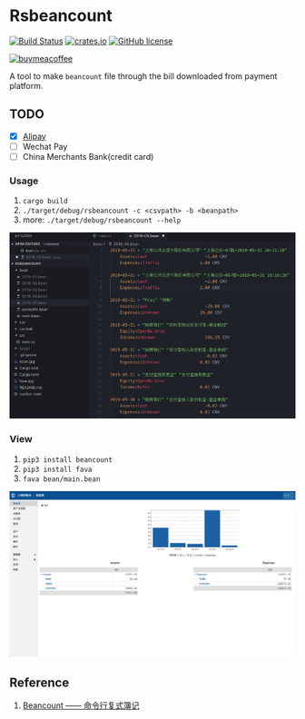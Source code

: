 # Rsbeancount

[![Build Status](https://travis-ci.org/zhourunlai/rsbeancount.svg?branch=master)](https://travis-ci.org/zhourunlai/rsbeancount)
[![crates.io](http://meritbadge.herokuapp.com/rsbeancount)](https://crates.io/crates/rsbeancount)
[![GitHub license](https://img.shields.io/github/license/zhourunlai/rsbeancount.svg)](https://raw.githubusercontent.com/zhourunlai/rsbeancount/master/LICENSE)

[![buymeacoffee](https://www.buymeacoffee.com/assets/img/custom_images/orange_img.png)](https://www.buymeacoffee.com/xiaorun)

A tool to make `beancount` file through the bill downloaded from payment platform.

## TODO

- [X] [Alipay](https://consumeprod.alipay.com/record/advanced.htm)
- [ ] Wechat Pay
- [ ] China Merchants Bank(credit card)

### Usage

1. `cargo build`
2. `./target/debug/rsbeancount -c <csvpath> -b <beanpath>`
3. more: `./target/debug/rsbeancount --help`

<img src="https://github.com/zhourunlai/rsbeancount/raw/master/bean.png">

### View

1. `pip3 install beancount`
2. `pip3 install fava`
3. `fava bean/main.bean`

<img src="https://github.com/zhourunlai/rsbeancount/raw/master/fava.png">

## Reference

1. [Beancount —— 命令行复式簿记](https://wzyboy.im/post/1063.html)
